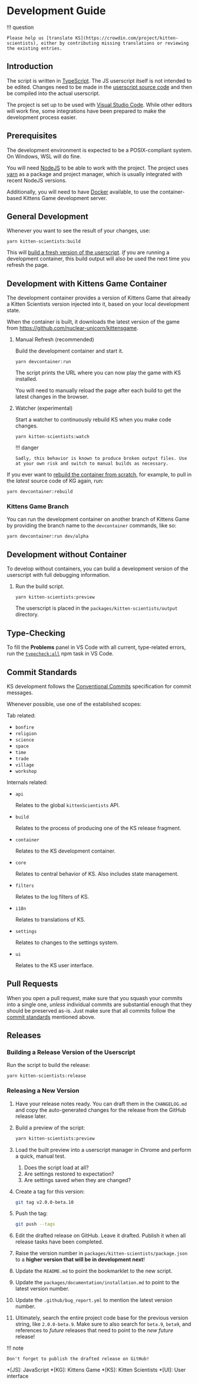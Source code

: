 # Development Guide

!!! question

    Please help us [translate KS](https://crowdin.com/project/kitten-scientists), either by contributing missing translations or reviewing the existing entries.

## Introduction

The script is written in [TypeScript](https://www.typescriptlang.org/). The JS userscript itself is not intended to be edited. Changes need to be made in the [userscript source code](https://github.com/kitten-science/kitten-scientists/tree/main/packages/kitten-scientists/source) and then be compiled into the actual userscript.

The project is set up to be used with [Visual Studio Code](https://code.visualstudio.com/). While other editors will work fine, some integrations have been prepared to make the development process easier.

## Prerequisites

The development environment is expected to be a POSIX-compliant system. On Windows, WSL will do fine.

You will need [NodeJS](https://nodejs.org/) to be able to work with the project. The project uses [yarn](https://yarnpkg.com/) as a package and project manager, which is usually integrated with recent NodeJS versions.

Additionally, you will need to have [Docker](https://www.docker.com/) available, to use the container-based Kittens Game development server.

## General Development

Whenever you want to see the result of your changes, use:

```shell
yarn kitten-scientists:build
```

This will [build a fresh version of the userscript](../reference/Repository%20Scripts/index.md#ksbuild). _If_ you are running a development container, this build output will also be used the next time you refresh the page.

## Development with Kittens Game Container

The development container provides a version of Kittens Game that already a Kitten Scientists version injected into it, based on your local development state.

When the container is built, it downloads the latest version of the game from <https://github.com/nuclear-unicorn/kittensgame>.

1.  Manual Refresh (recommended)

    Build the development container and start it.

    ```shell
    yarn devcontainer:run
    ```

    The script prints the URL where you can now play the game with KS installed.

    You will need to manually reload the page after each build to get the latest changes in the browser.

1.  Watcher (experimental)

    Start a watcher to continuously rebuild KS when you make code changes.

    ```shell
    yarn kitten-scientists:watch
    ```

    !!! danger

        Sadly, this behavior is known to produce broken output files. Use at your own risk and switch to manual builds as necessary.

If you ever want to [rebuild the container from scratch](../reference/Repository%20Scripts/index.md#devcontainerrebuild), for example, to pull in the _latest_ source code of KG again, run:

```shell
yarn devcontainer:rebuild
```

### Kittens Game Branch

You can run the development container on another branch of Kittens Game by providing the branch name to the `devcontainer` commands, like so:

```shell
yarn devcontainer:run dev/alpha
```

## Development without Container

To develop without containers, you can build a development version of the userscript with full debugging information.

1. Run the build script.

    ```shell
    yarn kitten-scientists:preview
    ```

    The userscript is placed in the `packages/kitten-scientists/output` directory.

## Type-Checking

To fill the **Problems** panel in VS Code with all current, type-related errors, run the [`typecheck:all`](../reference/Repository%20Scripts/index.md#typecheckall) npm task in VS Code.

## Commit Standards

KS development follows the [Conventional Commits](https://www.conventionalcommits.org/en/v1.0.0/) specification for commit messages.

Whenever possible, use one of the established scopes:

Tab related:

-   `bonfire`
-   `religion`
-   `science`
-   `space`
-   `time`
-   `trade`
-   `village`
-   `workshop`

Internals related:

-   `api`

    Relates to the global `kittenScientists` API.

-   `build`

    Relates to the process of producing one of the KS release fragment.

-   `container`

    Relates to the KS development container.

-   `core`

    Relates to central behavior of KS. Also includes state management.

-   `filters`

    Relates to the log filters of KS.

-   `i18n`

    Relates to translations of KS.

-   `settings`

    Relates to changes to the settings system.

-   `ui`

    Relates to the KS user interface.

## Pull Requests

When you open a pull request, make sure that you squash your commits into a single one, _unless_ individual commits are substantial enough that they should be preserved as-is. Just make sure that all commits follow the [commit standards](#commit-standards) mentioned above.

## Releases

### Building a Release Version of the Userscript

Run the script to build the release:

```shell
yarn kitten-scientists:release
```

### Releasing a New Version

1. Have your release notes ready. You can draft them in the `CHANGELOG.md` and copy the auto-generated changes for the release from the GitHub release later.

1. Build a preview of the script:

    ```bash
    yarn kitten-scientists:preview
    ```

1. Load the built preview into a userscript manager in Chrome and perform a quick, manual test.

    1. Does the script load at all?
    1. Are settings restored to expectation?
    1. Are settings saved when they are changed?

1. Create a tag for this version:

    ```bash
    git tag v2.0.0-beta.10
    ```

1. Push the tag:

    ```bash
    git push --tags
    ```

1. Edit the drafted release on GitHub. Leave it drafted. Publish it when all release tasks have been completed.

1. Raise the version number in `packages/kitten-scientists/package.json` to a **higher version that will be in development next**!

1. Update the `README.md` to point the bookmarklet to the new script.

1. Update the `packages/documentation/installation.md` to point to the latest version number.

1. Update the `.github/bug_report.yml` to mention the latest version number.

1. Ultimately, search the entire project code base for the previous version string, like `2.0.0-beta.9`. Make sure to also search for `beta.9`, `beta9`, and references to _future_ releases that need to point to the _new future_ release!

!!! note

    Don't forget to publish the drafted release on GitHub!

*[JS]: JavaScript
*[KG]: Kittens Game
*[KS]: Kitten Scientists
*[UI]: User interface
